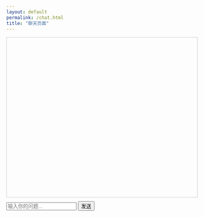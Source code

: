 ```yaml
---
layout: default
permalink: /chat.html
title: "聊天页面"
---
```


<div id="chat-container">
  <!-- 对话消息显示区域 -->
  <div id="chat-messages"></div>
  <!-- 输入框 -->
  <input type="text" id="user-input" placeholder="输入你的问题...">
  <!-- 发送按钮 -->
  <button id="send-button">发送</button>
</div>

<script>
  // 获取 DOM 元素
  const chatMessages = document.getElementById('chat-messages');
  const userInput = document.getElementById('user-input');
  const sendButton = document.getElementById('send-button');

  // 发送消息函数
  function sendMessage() {
    const message = userInput.value;
    if (message.trim() === '') return;

    // 显示用户消息
    appendMessage('user', message);

    // 调用 API
    fetch('https://api.siliconflow.cn/v1/chat/completions', {
    method: 'POST',
    headers: {
        'Content-Type': 'application/json',
        'Authorization': 'Bearer sk-uaqwrwlwdbconrtgnybuseuzrejvjjymexblmbeedimdrncl'
    },
    body: JSON.stringify({
        model: 'Qwen/Qwen2.5-72B-Instruct',
        messages: [
        {
            role: 'user',
            content: message
        }
        ]
    })
    })
    .then(response => response.json())
    .then(data => {
    appendMessage('bot', data.choices[0].message.content);
    })

    .catch(error => {
      console.error('Error:', error);
      appendMessage('bot', '抱歉，发生错误，请稍后再试。');
    });

    userInput.value = '';
  }

  // 追加消息到聊天区域
  function appendMessage(sender, text) {
    const messageElement = document.createElement('div');
    messageElement.classList.add('message', sender);
    messageElement.textContent = text;
    chatMessages.appendChild(messageElement);
    chatMessages.scrollTop = chatMessages.scrollHeight;
  }

  // 绑定事件
  sendButton.addEventListener('click', sendMessage);
  userInput.addEventListener('keypress', (e) => {
    if (e.key === 'Enter') {
      sendMessage();
    }
  });
</script>

<style>
  #chat-container {
    max-width: 600px;
    margin: 0 auto;
  }

  #chat-messages {
    border: 1px solid #ccc;
    height: 400px;
    overflow-y: auto;
    padding: 10px;
    margin-bottom: 10px;
  }

  .message {
    margin-bottom: 5px;
    padding: 5px;
    border-radius: 5px;
  }

  .user {
    background-color: #e3f2fd;
    text-align: right;
  }

  .bot {
    background-color: #f1f8e9;
  }
</style>